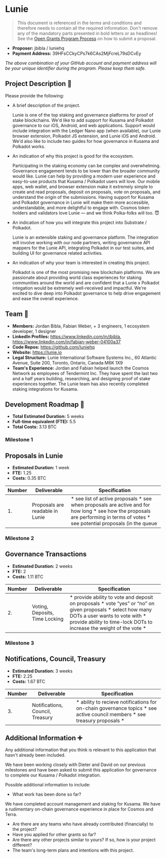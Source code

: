 # Lunie

> This document is referenced in the terms and conditions and therefore needs to contain all the required information. Don't remove any of the mandatory parts presented in bold letters or as headlines! See the [Open Grants Program Process](https://github.com/w3f/Open-Grants-Program/blob/master/README_2.md) on how to submit a proposal.

* **Proposer:** jbibla / luniehq
* **Payment Address:** 39HFsCCkyCPs7k6CAs2MjFcreL79sDCvEy

*The above combination of your GitHub account and payment address will be your unique identifier during the program. Please keep them safe.*

## Project Description :page_facing_up:

Please provide the following:

* A brief description of the project.
  
  Lunie is one of the top staking and governance platforms for proof of stake blockchains. We'd like to add support for Kusama and Polkadot governance to our iOS, Android, and web applications. Support would include integration with the Ledger Nano app (when available), our Lunie browser extension, Polkadot JS extension, and Lunie iOS and Android.
  We'd also like to include two guides for how governance in Kusama and Polkadot works.
  
* An indication of why this project is good for the ecosystem.
  
  Participating in the staking economy can be complex and overwhelming. Governance engagement tends to be lower than the broader community would like. Lunie can help by providing a modern user experience and easy-to-use products that Kusama / Polkadot users will love.
  Our mobile apps, web wallet, and browser extension make it extremely simple to create and read proposals, deposit on proposals, vote on proposals, and understand the origin of the submissions. Having support for Kusama and Polkadot governance in Lunie will make them more accessible, understandable, and more delightful to engage with.
  Cosmos token holders and validators love Lunie — and we think Polka-folks will too. 😇

* An indication of how you will integrate this project into Substrate / Polkadot.
  
  Lunie is an extensible staking and governance platform. The integration will involve working with our node partners, writing governance API mappers for the Lunie API, integrating Polkadot in our test suites, and building UI for governance related activities.
  
* An indication of why your team is interested in creating this project.
  
  Polkadot is one of the most promising new blockchain platforms. We are passionate about providing world class experiences for staking communities around the world and are confident that a Lunie x Polkadot integation would be extremely well-received and impactful.  We're excited to dive deep into Polkadot governance to help drive engagement and ease the overall experience.

## Team :busts_in_silhouette:

* **Members:** Jordan Bibla, Fabian Weber, + 3 engineers, 1 ecosystem developer, 1 designer
* **LinkedIn Profiles:** <https://www.linkedin.com/in/jbibla>, <https://www.linkedin.com/in/fabian-weber-04100a37>
* **Code Repos:** <https://github.com/luniehq>
* **Website:** <https://lunie.io>
* **Legal Structure:** Lunie International Software Systems Inc., 60 Atlantic Avenue, Suite 200, Toronto, Ontario, Canada M6K 1X9
* **Team's Experience:** Jordan and Fabian helped launch the Cosmos Network as employees of Tendermint Inc. They have spent the last two and a half years building, researching, and designing proof of stake experiences together. The Lunie team has also recently completed staking integrations for Kusama.

## Development Roadmap :nut_and_bolt:

* **Total Estimated Duration:** 5 weeks
* **Full-time equivalent (FTE):**  5.5
* **Total Costs:** 3.13 BTC

### Milestone 1

## Proposals in Lunie

* **Estimated Duration:** 1 week
* **FTE:**  1.25
* **Costs:** 0.35 BTC

| Number | Deliverable | Specification |
| ------------- | ------------- | ------------- |
| 1. | Proposals are readable in Lunie | * see list of active proposals * see when proposals are active and for how long * see how the proposals are performing in terms of votes * see potential proposals (in the queue

### Milestone 2

## Governance Transactions

* **Estimated Duration:** 2 weeks
* **FTE:**  2
* **Costs:** 1.11 BTC

| Number | Deliverable | Specification |
| ------------- | ------------- | ------------- |
| 2. | Voting, Deposits, Time Locking |  * provide ability to vote and deposit on proposals * vote “yes” or “no” on given proposals * select how many DOTs a user wants to vote with * provide ability to time-lock DOTs to increase the weight of the vote *

### Milestone 3

## Notifications, Council, Treasury

* **Estimated Duration:** 3 weeks
* **FTE:**  2.25
* **Costs:** 1.67 BTC

| Number | Deliverable | Specification |
| ------------- | ------------- | ------------- |
| 3. | Notifications, Council, Treasury |  * ability to recieve notifications for on-chain governance topics * see active council members * see treasury proposals *

## Additional Information :heavy_plus_sign:

Any additional information that you think is relevant to this application that hasn't already been included.

We have been working closely with Dieter and David on our previous milestones and have been asked to submit this application for governance to complete our Kusama / Polkadot integration.

Possible additional information to include:

* What work has been done so far?

We have completed account management and staking for Kusama. We have a rudimentary on-chain governance experience in place for Cosmos and Terra.

* Are there are any teams who have already contributed (financially) to the project?
* Have you applied for other grants so far?
* Are there any other projects similar to yours? If so, how is your project different?
* The team's long-term plans and intentions with this project.
